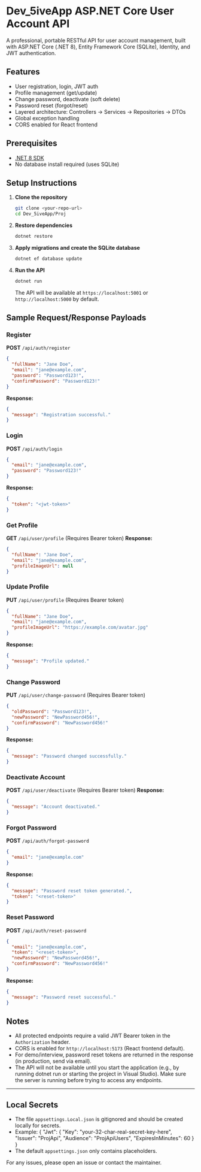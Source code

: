# Dev_5iveApp ASP.NET Core User Account API

A professional, portable RESTful API for user account management, built with ASP.NET Core (.NET 8), Entity Framework Core (SQLite), Identity, and JWT authentication.

## Features
- User registration, login, JWT auth
- Profile management (get/update)
- Change password, deactivate (soft delete)
- Password reset (forgot/reset)
- Layered architecture: Controllers → Services → Repositories → DTOs
- Global exception handling
- CORS enabled for React frontend

## Prerequisites
- [.NET 8 SDK](https://dotnet.microsoft.com/en-us/download/dotnet/8.0)
- No database install required (uses SQLite)

## Setup Instructions
1. **Clone the repository**
   ```sh
   git clone <your-repo-url>
   cd Dev_5iveApp/Proj
   ```
2. **Restore dependencies**
   ```sh
   dotnet restore
   ```
3. **Apply migrations and create the SQLite database**
   ```sh
   dotnet ef database update
   ```
4. **Run the API**
   ```sh
   dotnet run
   ```
   The API will be available at `https://localhost:5001` or `http://localhost:5000` by default.

## Sample Request/Response Payloads

### Register
**POST** `/api/auth/register`
```json
{
  "fullName": "Jane Doe",
  "email": "jane@example.com",
  "password": "Password123!",
  "confirmPassword": "Password123!"
}
```
**Response:**
```json
{
  "message": "Registration successful."
}
```

### Login
**POST** `/api/auth/login`
```json
{
  "email": "jane@example.com",
  "password": "Password123!"
}
```
**Response:**
```json
{
  "token": "<jwt-token>"
}
```

### Get Profile
**GET** `/api/user/profile` (Requires Bearer token)
**Response:**
```json
{
  "fullName": "Jane Doe",
  "email": "jane@example.com",
  "profileImageUrl": null
}
```

### Update Profile
**PUT** `/api/user/profile` (Requires Bearer token)
```json
{
  "fullName": "Jane Doe",
  "email": "jane@example.com",
  "profileImageUrl": "https://example.com/avatar.jpg"
}
```
**Response:**
```json
{
  "message": "Profile updated."
}
```

### Change Password
**PUT** `/api/user/change-password` (Requires Bearer token)
```json
{
  "oldPassword": "Password123!",
  "newPassword": "NewPassword456!",
  "confirmPassword": "NewPassword456!"
}
```
**Response:**
```json
{
  "message": "Password changed successfully."
}
```

### Deactivate Account
**POST** `/api/user/deactivate` (Requires Bearer token)
**Response:**
```json
{
  "message": "Account deactivated."
}
```

### Forgot Password
**POST** `/api/auth/forgot-password`
```json
{
  "email": "jane@example.com"
}
```
**Response:**
```json
{
  "message": "Password reset token generated.",
  "token": "<reset-token>"
}
```

### Reset Password
**POST** `/api/auth/reset-password`
```json
{
  "email": "jane@example.com",
  "token": "<reset-token>",
  "newPassword": "NewPassword456!",
  "confirmPassword": "NewPassword456!"
}
```
**Response:**
```json
{
  "message": "Password reset successful."
}
```

## Notes
- All protected endpoints require a valid JWT Bearer token in the `Authorization` header.
- CORS is enabled for `http://localhost:5173` (React frontend default).
- For demo/interview, password reset tokens are returned in the response (in production, send via email).
- The API will not be available until you start the application (e.g., by running dotnet run or starting the project in Visual Studio). Make sure the server is running before trying to access any endpoints.

---
## Local Secrets

- The file `appsettings.Local.json` is gitignored and should be created locally for secrets.
- Example:
  {
    "Jwt": {
      "Key": "your-32-char-real-secret-key-here",
      "Issuer": "ProjApi",
      "Audience": "ProjApiUsers",
      "ExpiresInMinutes": 60
    }
  }
- The default `appsettings.json` only contains placeholders.

For any issues, please open an issue or contact the maintainer.
